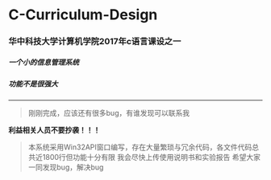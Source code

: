 # C-Curriculum-Design
### 华中科技大学计算机学院2017年c语言课设之一

##### 一个小的信息管理系统

##### 功能不是很强大

****
>刚刚完成，应该还有很多bug，有谁发现可以联系我

**利益相关人员不要抄袭！！！**

>本系统采用Win32API窗口编写，存在大量繁琐与冗余代码，各文件代码总共近1800行但功能十分有限
>我会尽快上传使用说明书和实验报告
>希望大家一同发现bug，解决bug